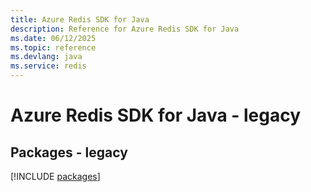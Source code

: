 ```yaml
---
title: Azure Redis SDK for Java
description: Reference for Azure Redis SDK for Java
ms.date: 06/12/2025
ms.topic: reference
ms.devlang: java
ms.service: redis
---
```

# Azure Redis SDK for Java - legacy
## Packages - legacy
[!INCLUDE [packages](redis-index.md)]